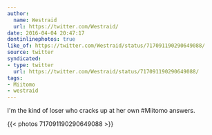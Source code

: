 ```yaml
---
author:
  name: Westraid
  url: https://twitter.com/Westraid/
date: 2016-04-04 20:47:17
dontinlinephotos: true
like_of: https://twitter.com/Westraid/status/717091190290649088/
source: twitter
syndicated:
- type: twitter
  url: https://twitter.com/Westraid/status/717091190290649088/
tags:
- Miitomo
- westraid
---
```


I'm the kind of loser who cracks up at her own #Miitomo answers. 

{{< photos 717091190290649088 >}}